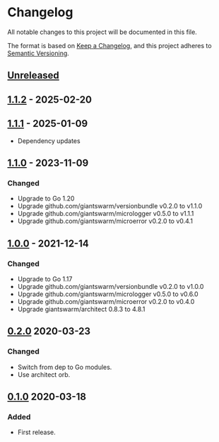 # Changelog

All notable changes to this project will be documented in this file.

The format is based on [Keep a Changelog](https://keepachangelog.com/en/1.0.0/),
and this project adheres to [Semantic Versioning](https://semver.org/spec/v2.0.0.html).

## [Unreleased]

## [1.1.2] - 2025-02-20

## [1.1.1] - 2025-01-09

- Dependency updates

## [1.1.0] - 2023-11-09

### Changed

- Upgrade to Go 1.20
- Upgrade github.com/giantswarm/versionbundle v0.2.0 to v1.1.0
- Upgrade github.com/giantswarm/micrologger v0.5.0 to v1.1.1
- Upgrade github.com/giantswarm/microerror v0.2.0 to v0.4.1

## [1.0.0] - 2021-12-14

### Changed

- Upgrade to Go 1.17
- Upgrade github.com/giantswarm/versionbundle v0.2.0 to v1.0.0
- Upgrade github.com/giantswarm/micrologger v0.5.0 to v0.6.0
- Upgrade github.com/giantswarm/microerror v0.2.0 to v0.4.0
- Upgrade giantswarm/architect 0.8.3 to 4.8.1

## [0.2.0] 2020-03-23

### Changed

- Switch from dep to Go modules.
- Use architect orb.



## [0.1.0] 2020-03-18

### Added

- First release.



[Unreleased]: https://github.com/giantswarm/microendpoint/compare/v1.1.2...HEAD
[1.1.2]: https://github.com/giantswarm/microendpoint/compare/v1.1.1...v1.1.2
[1.1.1]: https://github.com/giantswarm/microendpoint/compare/v1.1.0...v1.1.1
[1.1.0]: https://github.com/giantswarm/microendpoint/compare/v1.0.0...v1.1.0
[1.0.0]: https://github.com/giantswarm/microendpoint/compare/v0.2.0...v1.0.0
[0.2.0]: https://github.com/giantswarm/microendpoint/compare/v0.1.0...v0.2.0
[0.1.0]: https://github.com/giantswarm/microendpoint/releases/tag/v0.1.0
